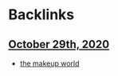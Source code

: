 
# Backlinks
## [October 29th, 2020](<October 29th, 2020.md>)
- [the makeup world](<the makeup world.md>)

